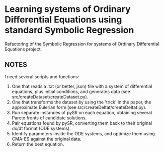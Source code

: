 # Learning systems of Ordinary Differential Equations using standard Symbolic Regression
Refactoring of the Symbolic Regression for systems of Ordinary Differential Equations project.

## NOTES
I need several scripts and functions:
1. One that reads a .txt (or better, json) file with a system of differential equations, plus initial conditions, and generates data (see src/createDataset/createDataset.py).
2. One that transforms the dataset by using the 'trick' in the paper, the approximate Eulerian form (see src/createDeltat/createDeltat.py).
3. Run separate instances of pySR on each equation, obtaining several Pareto fronts of candidate solutions.
4. Pair equations found by pySR, converting them back to their original dx/dt format (ODE systems).
5. Identify parameters inside the ODE systems, and optimize them using CMA-ES against the original data.
6. Return the best equation.
